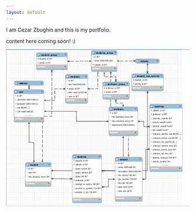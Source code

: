 ```yaml
---
layout: default
---
```


I am Cezar Zbughin and this is my portfolio.

content here coming soon! :)

![Diagram](https://github.com/CezarZbughin/Portfolio/blob/main/docs/resources/StudyingPlatform/diagram.png?raw=true)
